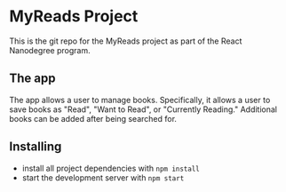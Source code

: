 # MyReads Project

This is the git repo for the MyReads project as part of the React Nanodegree program.

## The app

The app allows a user to manage books. Specifically, it allows a user to 
save books as "Read", "Want to Read", or "Currently Reading." Additional
books can be added after being searched for.

## Installing

* install all project dependencies with `npm install`
* start the development server with `npm start`
